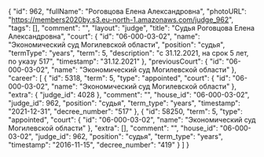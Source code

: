 {
    "id": 962,
    "fullName": "Роговцова Елена Александровна",
    "photoURL": "https://members2020by.s3.eu-north-1.amazonaws.com/judge_962",
    "tags": [],
    "comment": "",
    "layout": "judge",
    "title": "Судья Роговцова Елена Александровна",
    "court": {
        "id": "06-000-03-02",
        "name": "Экономический суд Могилевской области",
        "position": "судья",
        "termType": "years",
        "term": 5,
        "description": "c 31.12.2021, на срок 5 лет, по указу 517",
        "timestamp": "31.12.2021"
    },
    "previousCourt": {
        "id": "06-000-03-02",
        "name": "Экономический суд Могилевской области"
    },
    "career": [
        {
            "id": 5318,
            "term": 5,
            "type": "appointed",
            "court": {
                "id": "06-000-03-02",
                "name": "Экономический суд Могилевской области"
            },
            "extra": {
                "judge_id": 4028
            },
            "comment": "",
            "house_id": "06-000-03-02",
            "judge_id": 962,
            "position": "судья",
            "term_type": "years",
            "timestamp": "2021-12-31",
            "decree_number": "517"
        },
        {
            "id": 58250,
            "term": 5,
            "type": "appointed",
            "court": {
                "id": "06-000-03-02",
                "name": "Экономический суд Могилевской области"
            },
            "extra": [],
            "comment": "",
            "house_id": "06-000-03-02",
            "judge_id": 962,
            "position": "судья",
            "term_type": "years",
            "timestamp": "2016-11-15",
            "decree_number": "419"
        }
    ]
}